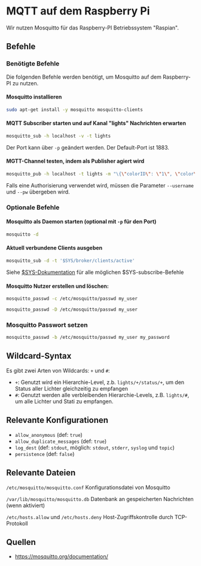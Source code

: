 # MQTT auf dem Raspberry Pi
Wir nutzen Mosquitto für das Raspberry-PI Betriebssystem "Raspian".

## Befehle

### Benötigte Befehle
Die folgenden Befehle werden benötigt, um Mosquitto auf dem Raspberry-PI zu nutzen.

#### Mosquitto installieren
```bash
sudo apt-get install -y mosquitto mosquitto-clients
```

#### MQTT Subscriber starten und auf Kanal "lights" Nachrichten erwarten
```bash
mosquitto_sub -h localhost -v -t lights
```
Der Port kann über `-p` geändert werden. Der Default-Port ist 1883.

#### MGTT-Channel testen, indem als Publisher agiert wird
```bash
mosquitto_pub -h localhost -t lights -m "\{\"colorID\": \"1\", \"color\": [255, 0, 255], \"state\": \"on\"\}"\
```
Falls eine Authorisierung verwendet wird, müssen die Parameter `--username` und `--pw` übergeben wird.

### Optionale Befehle

#### Mosquitto als Daemon starten (optional mit `-p` für den Port)
```bash
mosquitto -d
```

#### Aktuell verbundene Clients ausgeben
```bash
mosquitto_sub -d -t '$SYS/broker/clients/active'
```
Siehe [$SYS-Dokumentation](https://mosquitto.org/man/mosquitto-8.html) für alle möglichen $SYS-subscribe-Befehle

#### Mosquitto Nutzer erstellen und löschen:
```bash
mosquitto_passwd -c /etc/mosquitto/passwd my_user
```
```bash
mosquitto_passwd -D /etc/mosquitto/passwd my_user
```

### Mosquitto Passwort setzen
```bash
mosquitto_passwd -b /etc/mosquitto/passwd my_user my_password
```

## Wildcard-Syntax
Es gibt zwei Arten von Wildcards: `+` und `#`:
- `+`: Genutzt wird ein Hierarchie-Level, z.b. `lights/+/status/+`, um den Status aller Lichter gleichzeitig zu empfangen
- `#`: Genutzt werden alle verbleibenden Hierarchie-Levels, z.B. `lights/#`, um alle Lichter und Stati zu empfangen.

## Relevante Konfigurationen
- `allow_anonymous` (def: `true`)
- `allow_duplicate_messages` (def: `true`)
- `log_dest` (def: `stdout`, möglich: `stdout`, `stderr`, `syslog` und `topic`)
- `persistence` (def: `false`)

## Relevante Dateien

`/etc/mosquitto/mosquitto.conf`
Konfigurationsdatei von Mosquitto

`/var/lib/mosquitto/mosquitto.db`
Datenbank an gespeicherten Nachrichten (wenn aktiviert)

`/etc/hosts.allow` und `/etc/hosts.deny`
Host-Zugriffskontrolle durch TCP-Protokoll


## Quellen
- https://mosquitto.org/documentation/
